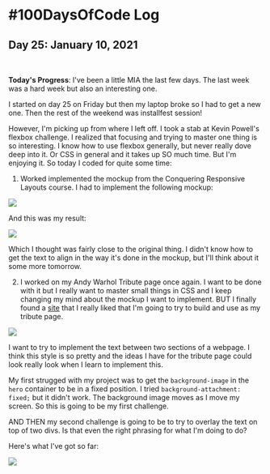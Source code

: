 # #100DaysOfCode Log

## Day 25: January 10, 2021

<br>

**Today's Progress**: I've been a little MIA the last few days. The last week was a hard week but also an interesting one. 

I started on day 25 on Friday but then my laptop broke so I had to get a new one. Then the rest of the weekend was installfest session!

However, I'm picking up from where I left off. I took a stab at Kevin Powell's flexbox challenge. I realized that focusing and trying to master one thing is so interesting. I know how to use flexbox generally, but never really dove deep into it. Or CSS in general and it takes up SO much time. But I'm enjoying it. So today I coded for quite some time:

1. Worked implemented the mockup from the Conquering Responsive Layouts course. I had to implement the following mockup:

![](https://i.imgur.com/6ghAlwh.png)

And this was my result:

![](https://i.imgur.com/S61XP3O.png)

  Which I thought was fairly close to the original thing. I didn't know how to get the text to align in the way it's done in the mockup, but I'll think about it some more tomorrow.

  2. I worked on my Andy Warhol Tribute page once again. I want to be done with it but I really want to master small things in CSS and I keep changing my mind about the mockup I want to implement. BUT I finally found a [site](https://www.behance.net/gallery/100881991/Origin?tracking_source=search_projects_recommended) that I really liked that I'm going to try to build and use as my tribute page.
    
 ![](https://i.imgur.com/F9Y6ZxS.png)

 I want to try to implement the text between two sections of a webpage. I think this style is so pretty and the ideas I have for the tribute page could look really look when I learn to implement this.

My first strugged with my project was to get the ```background-image``` in the ```hero``` container to be in a fixed position. I tried ```background-attachment: fixed;``` but it didn't work. The background image moves as I move my screen. So this is going to be my first challenge.

AND THEN my second challenge is going to be to try to overlay the text on top of two divs. Is that even the right phrasing for what I'm doing to do?

Here's what I've got so far:

![](https://imgur.com/KoPlyOy)

